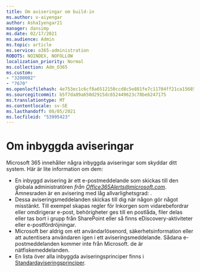 ```yaml
---
title: Om aviseringar om build-in
ms.author: v-aiyengar
author: AshaIyengar21
manager: dansimp
ms.date: 02/17/2021
ms.audience: Admin
ms.topic: article
ms.service: o365-administration
ROBOTS: NOINDEX, NOFOLLOW
localization_priority: Normal
ms.collection: Adm_O365
ms.custom:
- "3200002"
- "7670"
ms.openlocfilehash: 4e753ec1c6cf8a6512150ccd8c5e881fe7c11704ff21ca15685a505a8f106da2
ms.sourcegitcommit: b5f7da89a650d2915dc652449623c78be6247175
ms.translationtype: MT
ms.contentlocale: sv-SE
ms.lasthandoff: 08/05/2021
ms.locfileid: "53995423"
---
```

# <a name="about-built-in-alerts"></a>Om inbyggda aviseringar

Microsoft 365 innehåller några inbyggda aviseringar som skyddar ditt system. Här är lite information om dem:

- En inbyggd avisering är ett e-postmeddelande som skickas till den globala administratören *från Office365Alerts@microsoft.com*. Ämnesraden är en avisering med låg allvarlighetsgrad: <name of alert policy> .
- Dessa aviseringsmeddelanden skickas till dig när någon gör något misstänkt. Till exempel skapas regler för Inkorgen som vidarebefordrar eller omdirigerar e-post, behörigheter ges till en postlåda, filer delas eller tas bort i grupp från SharePoint eller så finns eDiscovery-aktiviteter eller e-postfördröjningar.
- Microsoft ber aldrig om ett användarlösenord, säkerhetsinformation eller att autentisera användaren igen i ett aviseringsmeddelande. Sådana e-postmeddelanden kommer inte från Microsoft. de är nätfiskemeddelanden.
- En lista över alla inbyggda aviseringsprinciper finns i [Standardaviseringsprinciper](https://go.microsoft.com/fwlink/?linkid=2103170).